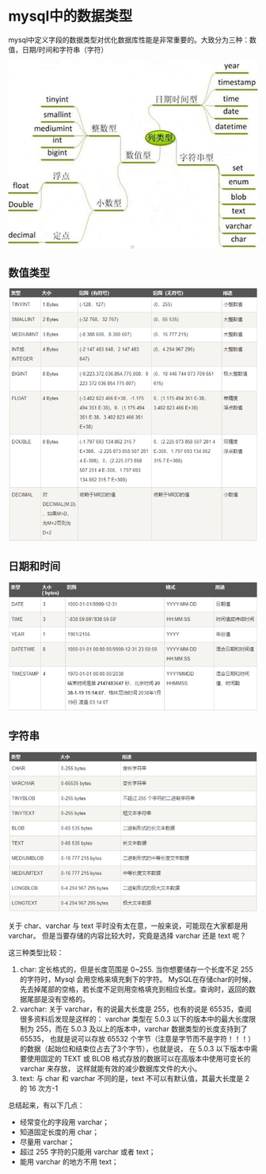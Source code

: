 # mysql中的数据类型
mysql中定义字段的数据类型对优化数据库性能是非常重要的。大致分为三种：数值，日期/时间和字符串（字符）

![](img/mysql数据类型.jpg)

## 数值类型
![](img/数值.png)


## 日期和时间
![](img/日期和时间.png)


## 字符串
![](img/字符串.png)

关于 char、varchar 与 text 平时没有太在意，一般来说，可能现在大家都是用 varchar。
但是当要存储的内容比较大时，究竟是选择 varchar 还是 text 呢？

这三种类型比较：
1. char:  定长格式的，但是长度范围是 0~255. 当你想要储存一个长度不足 255 的字符时，Mysql 会用空格来填充剩下的字符。
   MySQL在存储char的时候，先去掉尾部的空格，若长度不足则用空格填充到相应长度。查询时，返回的数据尾部是没有空格的。
2. varchar:  关于 varchar，有的说最大长度是 255，也有的说是 65535，查阅很多资料后发现是这样的：
   varchar 类型在 5.0.3 以下的版本中的最大长度限制为 255，而在 5.0.3 及以上的版本中，varchar 数据类型的长度支持到了 65535，
   也就是说可以存放 65532 个字节（注意是字节而不是字符！！！）的数据（起始位和结束位占去了3个字节），也就是说，
   在 5.0.3 以下版本中需要使用固定的 TEXT 或 BLOB 格式存放的数据可以在高版本中使用可变长的 varchar 来存放，
   这样就能有效的减少数据库文件的大小。
3. text: 与 char 和 varchar 不同的是，text 不可以有默认值，其最大长度是 2 的 16 次方-1

总结起来，有以下几点：
+ 经常变化的字段用 varchar；
+ 知道固定长度的用 char；
+ 尽量用 varchar；
+ 超过 255 字符的只能用 varchar 或者 text；
+ 能用 varchar 的地方不用 text；
